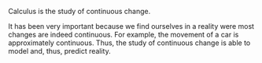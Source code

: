 Calculus is the study of continuous change.

It has been very important because we find ourselves in a reality were most changes are indeed continuous.
For example, the movement of a car is approximately continuous.
Thus, the study of continuous change is able to model and, thus, predict reality.